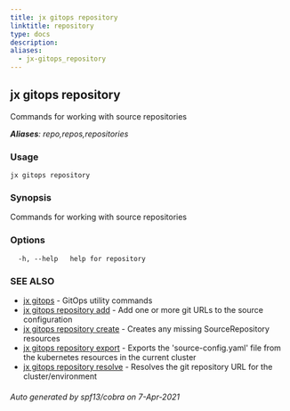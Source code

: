 ```yaml
---
title: jx gitops repository
linktitle: repository
type: docs
description: 
aliases:
  - jx-gitops_repository
---
```


## jx gitops repository

Commands for working with source repositories

***Aliases**: repo,repos,repositories*

### Usage

```
jx gitops repository
```

### Synopsis

Commands for working with source repositories

### Options

```
  -h, --help   help for repository
```

### SEE ALSO

* [jx gitops](..)	 - GitOps utility commands
* [jx gitops repository add](jx-gitops_repository_add)	 - Add one or more git URLs to the source configuration
* [jx gitops repository create](jx-gitops_repository_create)	 - Creates any missing SourceRepository resources
* [jx gitops repository export](jx-gitops_repository_export)	 - Exports the 'source-config.yaml' file from the kubernetes resources in the current cluster
* [jx gitops repository resolve](jx-gitops_repository_resolve)	 - Resolves the git repository URL for the cluster/environment

###### Auto generated by spf13/cobra on 7-Apr-2021
